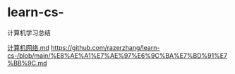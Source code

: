 # learn-cs-
计算机学习总结

[计算机网络.md](https://github.com/razerzhang/learn-cs-/files/7040714/default.md)
https://github.com/razerzhang/learn-cs-/blob/main/%E8%AE%A1%E7%AE%97%E6%9C%BA%E7%BD%91%E7%BB%9C.md
